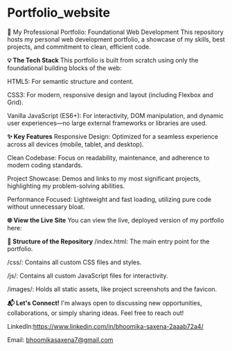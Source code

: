 # Portfolio_website
🚀 My Professional Portfolio: Foundational Web Development
This repository hosts my personal web development portfolio, a showcase of my skills, best projects, and commitment to clean, efficient code.

**💡 The Tech Stack**
This portfolio is built from scratch using only the foundational building blocks of the web:

HTML5: For semantic structure and content.

CSS3: For modern, responsive design and layout (including Flexbox and Grid).

Vanilla JavaScript (ES6+): For interactivity, DOM manipulation, and dynamic user experiences—no large external frameworks or libraries are used.

**✨ Key Features**
Responsive Design: Optimized for a seamless experience across all devices (mobile, tablet, and desktop).

Clean Codebase: Focus on readability, maintenance, and adherence to modern coding standards.

Project Showcase: Demos and links to my most significant projects, highlighting my problem-solving abilities.

Performance Focused: Lightweight and fast loading, utilizing pure code without unnecessary bloat.

**🌐 View the Live Site**
You can view the live, deployed version of my portfolio here:

**📁 Structure of the Repository**
/index.html: The main entry point for the portfolio.

/css/: Contains all custom CSS files and styles.

/js/: Contains all custom JavaScript files for interactivity.

/images/: Holds all static assets, like project screenshots and the favicon.

**📬 Let's Connect!**
I'm always open to discussing new opportunities, collaborations, or simply sharing ideas. Feel free to reach out!

LinkedIn:https://www.linkedin.com/in/bhoomika-saxena-2aaab72a4/ 

Email: bhoomikasaxena7@gmail.com
